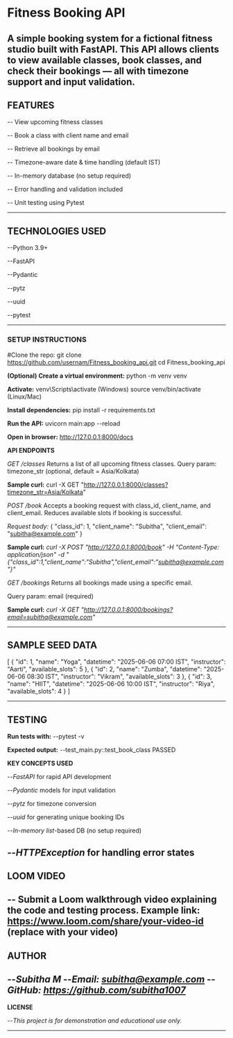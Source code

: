 # Fitness Booking API

A simple booking system for a fictional fitness studio built with FastAPI. This API allows clients to view available classes, book classes, and check their bookings — all with timezone support and input validation.
---
##  **FEATURES**

-- View upcoming fitness classes

-- Book a class with client name and email

-- Retrieve all bookings by email

-- Timezone-aware date & time handling (default IST)

-- In-memory database (no setup required)

-- Error handling and validation included

-- Unit testing using Pytest

---
## **TECHNOLOGIES USED**

--Python 3.9+

--FastAPI

--Pydantic

--pytz

--uuid

--pytest

---
### **SETUP INSTRUCTIONS**

#Clone the repo:
git clone https://github.com/usernam/Fitness_booking_api.git
cd Fitness_booking_api

**(Optional) Create a virtual environment:**
python -m venv venv

**Activate:**
venv\Scripts\activate (Windows)
source venv/bin/activate (Linux/Mac)

**Install dependencies:**
pip install -r requirements.txt

**Run the API:**
uvicorn main:app --reload

**Open in browser:**
http://127.0.0.1:8000/docs

**API ENDPOINTS**

*GET /classes*
Returns a list of all upcoming fitness classes.
Query param: timezone_str (optional, default = Asia/Kolkata)

**Sample curl:**
curl -X GET "http://127.0.0.1:8000/classes?timezone_str=Asia/Kolkata"

*POST /book*
Accepts a booking request with class_id, client_name, and client_email. Reduces available slots if booking is successful.

*Request body:*
{
"class_id": 1,
"client_name": "Subitha",
"client_email": "subitha@example.com"
}

**Sample curl:**
*curl -X POST "http://127.0.0.1:8000/book" -H "Content-Type: application/json" -d "{"class_id":1,"client_name":"Subitha","client_email":"subitha@example.com"}"*

*GET /bookings*
Returns all bookings made using a specific email.

Query param: email (required)

**Sample curl:**
*curl -X GET "http://127.0.0.1:8000/bookings?email=subitha@example.com"*

---

## **SAMPLE SEED DATA**

[
{
"id": 1,
"name": "Yoga",
"datetime": "2025-06-06 07:00 IST",
"instructor": "Aarti",
"available_slots": 5
},
{
"id": 2,
"name": "Zumba",
"datetime": "2025-06-06 08:30 IST",
"instructor": "Vikram",
"available_slots": 3
},
{
"id": 3,
"name": "HIIT",
"datetime": "2025-06-06 10:00 IST",
"instructor": "Riya",
"available_slots": 4
}
]

---

## **TESTING**

**Run tests with:**
--pytest -v

**Expected output:**
--test_main.py::test_book_class PASSED

**KEY CONCEPTS USED**

--*FastAPI* for rapid API development

--*Pydantic* models for input validation

--*pytz* for timezone conversion

--*uuid* for generating unique booking IDs

--*In-memory list*-based DB (no setup required)

--*HTTPException* for handling error states
---

## **LOOM VIDEO**

-- Submit a Loom walkthrough video explaining the code and testing process.
**Example link:** https://www.loom.com/share/your-video-id (replace with your video)
---

## **AUTHOR**

--*Subitha M*
--*Email: subitha@example.com*
--*GitHub: https://github.com/subitha1007*
---
**LICENSE**

--*This project is for demonstration and educational use only.*

---
